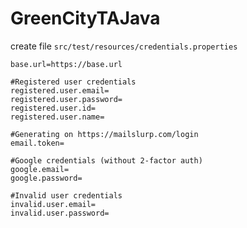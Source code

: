 # GreenCityTAJava


create file `src/test/resources/credentials.properties`

```properties
base.url=https://base.url

#Registered user credentials
registered.user.email=
registered.user.password=
registered.user.id=
registered.user.name=

#Generating on https://mailslurp.com/login
email.token=

#Google credentials (without 2-factor auth)
google.email=
google.password=

#Invalid user credentials
invalid.user.email=
invalid.user.password=
```

